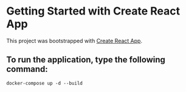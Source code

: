 # Getting Started with Create React App

This project was bootstrapped with [Create React App](https://github.com/facebook/create-react-app).

## To run the application, type the following command: 
``` docker-compose up -d --build  ```